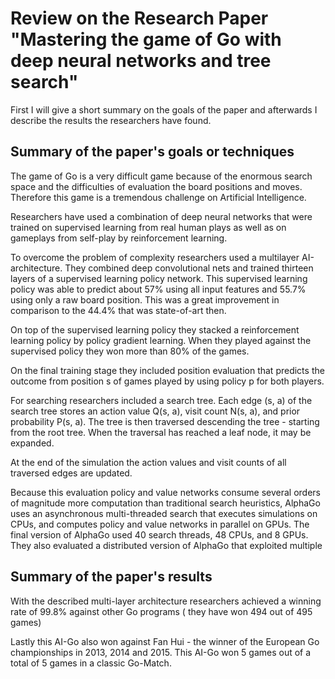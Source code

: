 # Review on the Research Paper "Mastering  the game of Go with deep neural networks and tree search"

First I will give a short summary on the goals of the paper and afterwards I describe the results the researchers have found.


## Summary of the paper's goals or techniques

The game of Go is a very difficult game because of the enormous search space and the difficulties of evaluation the 
board positions and moves. Therefore this game is a tremendous challenge on Artificial Intelligence.

Researchers have used a combination of deep neural networks that were trained on supervised learning from real human 
plays as well as on gameplays from self-play by reinforcement learning.

To overcome the problem of complexity researchers used a multilayer AI-architecture. They combined deep convolutional
nets and trained thirteen layers of a supervised learning policy network. This supervised learning policy was able to 
predict about 57% using all input features and 55.7% using only a raw board position. This was a great improvement in
comparison to the 44.4% that was state-of-art then.

On top of the supervised learning policy they stacked a reinforcement learning policy by policy gradient learning. When
they played against the supervised policy they won more than 80% of the games.

On the final training stage they included position evaluation that predicts the outcome from position s of games played
by using policy p for both players.

For searching researchers included a search tree. Each edge (s, a) of the search tree stores an action value Q(s, a), 
visit count N(s, a), and prior probability P(s, a). The tree is then traversed descending the tree - starting from the
root tree.  When the traversal has reached a leaf node, it may be expanded.

At the end of the simulation the action values and visit counts of all traversed edges are updated.

Because this evaluation policy and value networks consume several orders of magnitude more computation than traditional 
search heuristics, AlphaGo uses an asynchronous multi-threaded search that executes simulations on CPUs, and computes 
policy and value networks in parallel on GPUs. The final version of AlphaGo used 40 search threads, 48 CPUs, and 8 GPUs.
 They also evaluated a distributed version of AlphaGo that exploited multiple

## Summary of the paper's results

With the described multi-layer architecture researchers achieved a winning rate of 99.8% against other Go programs (
they have won 494 out of 495 games)

Lastly this AI-Go also won against Fan Hui - the winner of the European Go championships in 2013, 2014 and 2015. This
AI-Go won 5 games out of a total of 5 games in a classic Go-Match.